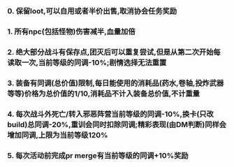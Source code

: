 ### 0. 保留loot,可以自用或者半价出售,取消协会任务奖励 ###
### 1. 所有npc(包括怪物)伤害减半,血量加倍 ###
### 2. 绝大部分战斗有保存点,团灭后可以重复尝试,但是从第二次开始每读取一次,当前等级的同调-10%;剧情选择无法重置 ###
### 3. 装备有同调(总价值)限制,每日能使用的消耗品(药水,卷轴,投炸武器等等)价格为总价值的1/10,消耗品不计入装备总价值,不计重量 ###
### 4. 每次战斗外死亡/转入邪恶阵营当前等级的同调-10%,换卡(只改build)总同调-20%,重训会同时扣除同调;精彩表现(由DM判断)同样会增加同调,上限为当前等级120% ###
### 5. 每次活动前完成pr merge有当前等级的同调+10%奖励 ###